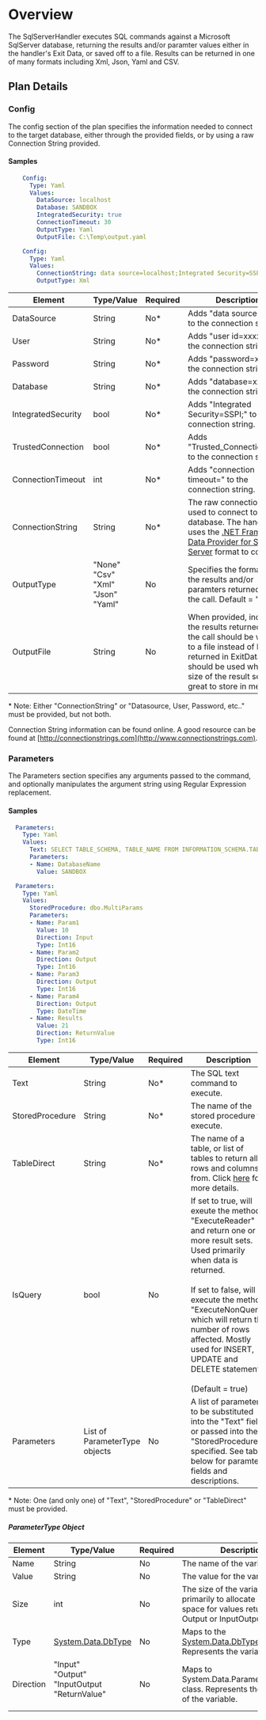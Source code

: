 # Overview
The SqlServerHandler executes SQL commands against a Microsoft SqlServer database, returning the results and/or paramter values
either in the handler's Exit Data, or saved off to a file.  Results can be returned in one of many formats including Xml, Json, Yaml and CSV.

## Plan Details
### Config

The config section of the plan specifies the information needed to connect to the target database, either through the provided fields, or by using a raw Connection String provided.

#### Samples
````yaml
    Config:
      Type: Yaml
      Values:
        DataSource: localhost
        Database: SANDBOX
        IntegratedSecurity: true
        ConnectionTimeout: 30
        OutputType: Yaml
        OutputFile: C:\Temp\output.yaml
````
````yaml
    Config:
      Type: Yaml
      Values:
        ConnectionString: data source=localhost;Integrated Security=SSPI;database=SANDBOX;connection timeout=30;
        OutputType: Xml
````


|Element|Type/Value|Required|Description
|-------|----|--------|-----------
|DataSource|String|No*|Adds "data source=xxxx;" to the connection string.
|User|String|No*|Adds "user id=xxxx;" to the connection string.
|Password|String|No*|Adds "password=xxxx;" to the connection string.
|Database|String|No*|Adds "database=xxxx;" to the connection string.
|IntegratedSecurity|bool|No*|Adds "Integrated Security=SSPI;" to the connection string.
|TrustedConnection|bool|No*|Adds "Trusted_Connection=yes" to the connection string.
|ConnectionTimeout|int|No*|Adds "connection timeout=" to the connection string.
|ConnectionString|String|No*|The raw connection string used to connect to the database.  The handler uses the [.NET Framework Data Provider for SQL Server](https://www.connectionstrings.com/sql-server/) format to connect.
|OutputType|"None"<br>"Csv"<br>"Xml"<br>"Json"<br>"Yaml"|No|Specifies the format for the results and/or paramters returned from the call.  Default = "Csv"
|OutputFile|String|No|When provided, indicates the results returned from the call should be written to a file instead of being returned in ExitData.  This should be used when the size of the result set is too great to store in memory.

\* Note: Either "ConnectionString" or "Datasource, User, Password, etc.." must be provided, but not both.

Connection String information can be found online.  A good resource can be found at [http://connectionstrings.com](http://www.connectionstrings.com).

### Parameters

The Parameters section specifies any arguments passed to the command, and optionally manipulates the argument string using Regular Expression replacement. 

#### Samples
````yaml
  Parameters:
    Type: Yaml
    Values:
      Text: SELECT TABLE_SCHEMA, TABLE_NAME FROM INFORMATION_SCHEMA.TABLES WHERE TABLE_TYPE = 'BASE TABLE' AND TABLE_CATALOG = @DatabaseName
      Parameters:
      - Name: DatabaseName
        Value: SANDBOX
````

````yaml
  Parameters:
    Type: Yaml
    Values:
      StoredProcedure: dbo.MultiParams
      Parameters:
      - Name: Param1
        Value: 10
        Direction: Input
        Type: Int16
      - Name: Param2
        Direction: Output
        Type: Int16
      - Name: Param3
        Direction: Output
        Type: Int16
      - Name: Param4
        Direction: Output
        Type: DateTime
      - Name: Results
        Value: 21
        Direction: ReturnValue
        Type: Int16
````

|Element|Type/Value|Required|Description
|-------|----|--------|-----------
|Text|String|No*|The SQL text command to execute.
|StoredProcedure|String|No*|The name of the stored procedure to execute.
|TableDirect|String|No*|The name of a table, or list of tables to return all rows and columns from.   Click [here](https://msdn.microsoft.com/en-us/library/system.data.commandtype(v=vs.110).aspx) for more details.
|IsQuery|bool|No|If set to true, will exeute the method "ExecuteReader" and return one or more result sets.  Used primarily when data is returned.<br><br>If set to false, will execute the method "ExecuteNonQuery" which will return the number of rows affected.  Mostly used for INSERT, UPDATE and DELETE statements.<br><br>(Default = true)
|Parameters|List of ParameterType objects|No|A list of parameters to be substituted into the "Text" field, or passed into the "StoredProcedure" specified.  See table below for paramter fields and descriptions.

\* Note: One (and only one) of "Text", "StoredProcedure" or "TableDirect" must be provided.

##### ParameterType Object
|Element|Type/Value|Required|Description
|-------|----|--------|-----------
|Name|String|No|The name of the variable.
|Value|String|No|The value for the variable.
|Size|int|No|The size of the variable.  Used primarily to allocate enough space for values returned in Output or InputOutput variables.
|Type|[System.Data.DbType](https://msdn.microsoft.com/en-us/library/system.data.dbtype(v=vs.110).aspx)|No|Maps to the [System.Data.DbType](https://msdn.microsoft.com/en-us/library/system.data.dbtype(v=vs.110).aspx) class.  Represents the variable type.
|Direction|"Input"<br>"Output"<br>"InputOutput<br>"ReturnValue"<br><br>|No|Maps to System.Data.ParameterDirection class.  Represents the direction of the variable.
